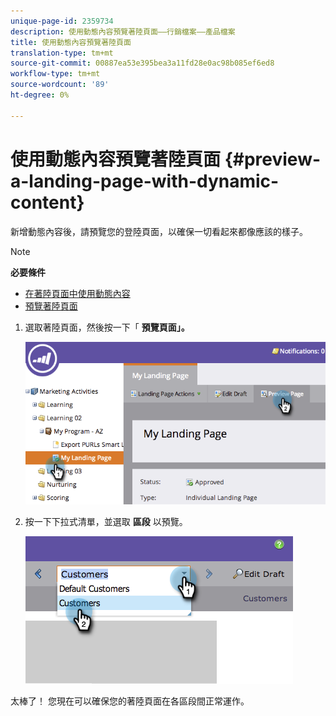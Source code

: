 ```yaml
---
unique-page-id: 2359734
description: 使用動態內容預覽著陸頁面——行銷檔案——產品檔案
title: 使用動態內容預覽著陸頁面
translation-type: tm+mt
source-git-commit: 00887ea53e395bea3a11fd28e0ac98b085ef6ed8
workflow-type: tm+mt
source-wordcount: '89'
ht-degree: 0%

---
```



# 使用動態內容預覽著陸頁面 {#preview-a-landing-page-with-dynamic-content}

新增動態內容後，請預覽您的登陸頁面，以確保一切看起來都像應該的樣子。

>[!NOTE]
>
>**必要條件**
>
>* [在著陸頁面中使用動態內容](../../../../product-docs/demand-generation/landing-pages/personalizing-landing-pages/use-dynamic-content-in-a-landing-page.md)
>* [預覽著陸頁面](preview-a-landing-page.md)

>



1. 選取著陸頁面，然後按一下「 **預覽頁面」。**

   ![](assets/image2014-9-17-16-3a9-3a55.png)

1. 按一下下拉式清單，並選取 **區段** 以預覽。

   ![](assets/image2014-9-25-15-3a34-3a40.png)

太棒了！ 您現在可以確保您的著陸頁面在各區段間正常運作。